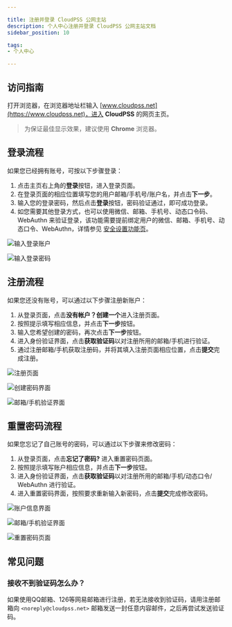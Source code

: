 ```yaml
---

title: 注册并登录 CloudPSS 公网主站
description: 个人中心注册并登录 CloudPSS 公网主站文档
sidebar_position: 10

tags: 
- 个人中心

---
```


## 访问指南

打开浏览器，在浏览器地址栏输入 [www.cloudpss.net](https://www.cloudpss.net)，进入 **CloudPSS** 的网页主页。

> 为保证最佳显示效果，建议使用 **Chrome** 浏览器。

## 登录流程

如果您已经拥有账号，可按以下步骤登录：

1. 点击主页右上角的**登录**按钮，进入登录页面。
2. 在登录页面的相应位置填写您的用户邮箱/手机号/账户名，并点击**下一步**。
3. 输入您的登录密码，然后点击**登录**按钮，密码验证通过，即可成功登录。
4. 如您需要其他登录方式，也可以使用微信、邮箱、手机号、动态口令码、WebAuthn 来验证登录，该功能需要提前绑定用户的微信、邮箱、手机号、动态口令、WebAuthn，详情参见 [安全设置功能页](../../40-general-account-settings/20-account-security/index.md "安全设置")。

![输入登录账户](./输入登录账户.png "输入登录账户")

![输入登录密码](./输入登录密码.png "输入登录密码")

## 注册流程

如果您还没有账号，可以通过以下步骤注册新账户：

1. 从登录页面，点击**没有帐户？创建一个**进入注册页面。
2. 按照提示填写相应信息，并点击**下一步**按钮。
3. 输入您希望创建的密码，再次点击**下一步**按钮。
4. 进入身份验证界面，点击**获取验证码**以对注册所用的邮箱/手机进行验证。
5. 通过注册邮箱/手机获取注册码，并将其填入注册页面相应位置，点击**提交**完成注册。

![注册页面](./注册页面.png "注册页面")

![创建密码界面](./创建密码页面.png "创建密码界面")

![邮箱/手机验证界面](./邮箱或者手机验证.png "邮箱/手机验证界面")

## 重置密码流程

如果您忘记了自己账号的密码，可以通过以下步骤来修改密码：

1. 从登录页面，点击**忘记了密码?** 进入重置密码页面。
2. 按照提示填写账户相应信息，并点击**下一步**按钮。
3. 进入身份验证界面，点击**获取验证码**以对注册所用的邮箱/手机/动态口令/ WebAuthn 进行验证。
4. 进入重置密码界面，按照要求重新输入新密码，点击**提交**完成修改密码。

![账户信息界面](./账户信息.png "账户信息界面")

![邮箱/手机验证界面](./邮箱验证.png "邮箱/手机验证界面")

![重置密码页面](./重置密码.png "重置密码页面")



## 常见问题

### 接收不到验证码怎么办？

如果使用QQ邮箱、126等网易邮箱进行注册，若无法接收到验证码，请用注册邮箱向 `<noreply@cloudpss.net>` 邮箱发送一封任意内容邮件，之后再尝试发送验证码。
